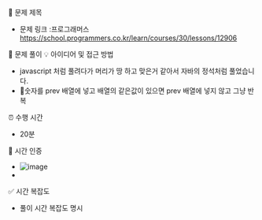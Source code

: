 📌 문제 제목

- 문제 링크 :프로그래머스 https://school.programmers.co.kr/learn/courses/30/lessons/12906

📝 문제 풀이
💡 아이디어 및 접근 방법

- javascript 처럼 풀려다가 머리가 땅 하고 맞은거 같아서 자바의 정석처럼 풀었습니다.
- 숫자를 prev 배열에 넣고 배열의 같은값이 있으면 prev 배열에 넣지 않고 그냥 반복

⏰ 수행 시간

- 20분

🫡 시간 인증

- ![image](../../image/스택1.png)
-

✅ 시간 복잡도

- 풀이 시간 복잡도 명시
